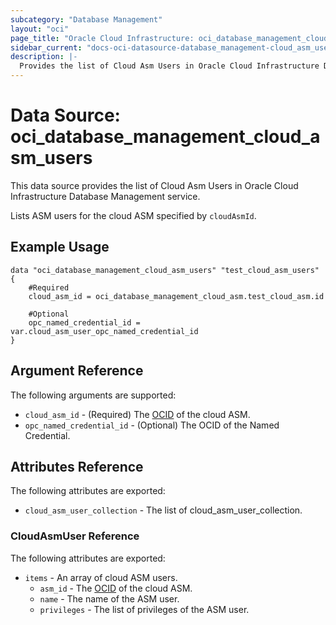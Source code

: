 ```yaml
---
subcategory: "Database Management"
layout: "oci"
page_title: "Oracle Cloud Infrastructure: oci_database_management_cloud_asm_users"
sidebar_current: "docs-oci-datasource-database_management-cloud_asm_users"
description: |-
  Provides the list of Cloud Asm Users in Oracle Cloud Infrastructure Database Management service
---
```


# Data Source: oci_database_management_cloud_asm_users
This data source provides the list of Cloud Asm Users in Oracle Cloud Infrastructure Database Management service.

Lists ASM users for the cloud ASM specified by `cloudAsmId`.


## Example Usage

```hcl
data "oci_database_management_cloud_asm_users" "test_cloud_asm_users" {
	#Required
	cloud_asm_id = oci_database_management_cloud_asm.test_cloud_asm.id

	#Optional
	opc_named_credential_id = var.cloud_asm_user_opc_named_credential_id
}
```

## Argument Reference

The following arguments are supported:

* `cloud_asm_id` - (Required) The [OCID](https://docs.cloud.oracle.com/iaas/Content/General/Concepts/identifiers.htm) of the cloud ASM.
* `opc_named_credential_id` - (Optional) The OCID of the Named Credential.


## Attributes Reference

The following attributes are exported:

* `cloud_asm_user_collection` - The list of cloud_asm_user_collection.

### CloudAsmUser Reference

The following attributes are exported:

* `items` - An array of cloud ASM users.
	* `asm_id` - The [OCID](https://docs.cloud.oracle.com/iaas/Content/General/Concepts/identifiers.htm) of the cloud ASM.
	* `name` - The name of the ASM user.
	* `privileges` - The list of privileges of the ASM user.

